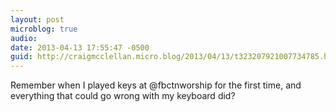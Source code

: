 ```yaml
---
layout: post
microblog: true
audio: 
date: 2013-04-13 17:55:47 -0500
guid: http://craigmcclellan.micro.blog/2013/04/13/t323207921007734785.html
---
```

Remember when I played keys at @fbctnworship for the first time, and everything that could go wrong with my keyboard did?
